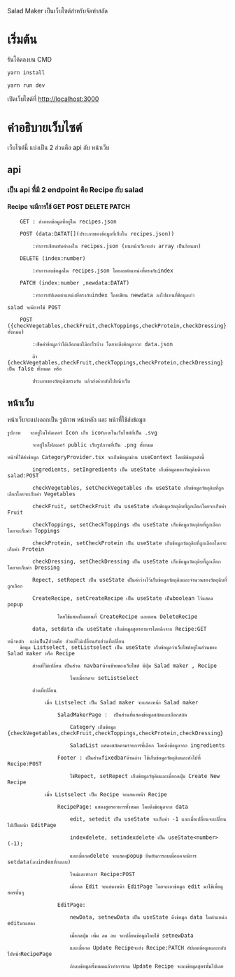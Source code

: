 Salad Maker เป็นเว็บไซต์สำหรับจัดทำสลัด

# เริ่มต้น

รันโค้ดลงบน CMD

```bash
yarn install

yarn run dev

```

เปิดเว็บไซต์ที่ [http://localhost:3000](http://localhost:3000)

# คำอธิบายเว็บไซต์

เว็บไซต์นี้ แบ่งเป็น 2 ส่วนคือ api กับ หน้าเว็บ

## api

### เป็น api ที่มี 2 endpoint คือ Recipe กับ salad

#### Recipe จะมีการใช้ GET POST DELETE PATCH

        GET : ส่งออกข้อมูลที่อยู่ใน recipes.json

        POST (data:DATAT[](ประเภทของข้อมูลที่เก็บใน recipes.json))

            :ทำการเขียนทับค่าลงใน recipes.json (บนหน้าเว็บจะส่ง array เป็นก้อนมา)

        DELETE (index:number)

            :ทำการลบข้อมูลใน recipes.json โดยลบตำแหน่งที่ตรงกับindex

        PATCH (index:number ,newdata:DATAT)

            :ทำการอัปเดตตำแหน่งที่ตรงกับindex โดยเขียน newdata ลงไปแทนที่ข้อมูลเก่า

    salad จะมีการใช้ POST

        POST ({checkVegetables,checkFruit,checkToppings,checkProtein,checkDressing}:boolean ทั้งหมด)

            :เช็คค่าข้อมูลว่าได้เลือกผลไม้อะไรบ้าง โดยจะดึงข้อมูลจาก data.json 

            ถ้า {checkVegetables,checkFruit,checkToppings,checkProtein,checkDressing}เป็น false ทั้งหมด หรือ 

            ประเภทของวัตถุดิบตรงกัน แล้วส่งค่ากลับไปหน้าเว็บ

## หน้าเว็บ

หน้าเว็บจะแบ่งออกเป็น รูปภาพ หน้าหลัก และ หน้าที่ใช้ส่งข้อมูล

    รูปภาพ   จะอยู่ในโฟลเดอร์ Icon เก็บ iconภายในเว็บไซต์ที่เป็น .svg 

            จะอยู่ในโฟลเดอร์ public เก็บรูปภาพที่เป็น .png ทั้งหมด

    หน้าที่ใช้ส่งข้อมูล CategoryProvider.tsx จะเก็บข้อมูลผ่าน useContext โดยมีข้อมูลดังนี้

            ingredients, setIngredients เป็น useState เก็บข้อมูลของวัตถุดิบดึงจาก salad:POST

            checkVegetables, setCheckVegetables เป็น useState เก็บข้อมูลวัตถุดิบที่ถูกเลือกโดยจะเก็บค่า Vegetables

            checkFruit, setCheckFruit เป็น useState เก็บข้อมูลวัตถุดิบที่ถูกเลือกโดยจะเก็บค่า Fruit

            checkToppings, setCheckToppings เป็น useState เก็บข้อมูลวัตถุดิบที่ถูกเลือกโดยจะเก็บค่า Toppings

            checkProtein, setCheckProtein เป็น useState เก็บข้อมูลวัตถุดิบที่ถูกเลือกโดยจะเก็บค่า Protein

            checkDressing, setCheckDressing เป็น useState เก็บข้อมูลวัตถุดิบที่ถูกเลือกโดยจะเก็บค่า Dressing 

            Repect, setRepect เป็น useState เป็นค่าว่างไว้เก็บข้อมูลวัตถุดิบและจำนวนของวัตถุดิบที่ถูกเลือก

            CreateRecipe, setCreateRecipe เป็น useState เป็นboolean ไว้แสดง popup  

                    โดยใช้แสดงในตอนที่ CreateRecipe และตอน DeleteRecipe

            data, setdata เป็น useState เก็บข้อมูลสูตรอาหารโดยดึงจาก Recipe:GET

    หน้าหลัก  แบ่งเป็น2ส่วนคือ ส่วนที่ไม่เปลี่ยนกับส่วนที่เปลี่ยน
        ข้อมูล Listselect, setListselect เป็น useState เก็บข้อมูลว่าเว็บไซต์อยู่ในส่วนของ Salad maker หรือ Recipe

            ส่วนที่ไม่เปลี่ยน เป็นส่วน navbarด้านซ้ายของเว็บไซต์ มีปุ่ม Salad maker , Recipe  

                        โดยเมื่อกดจะ setListselect 

            ส่วนที่เปลี่ยน 

                เมื่อ Listselect เป็น Salad maker จะแสดงหน้า Salad maker

                    SaladMakerPage :  เป็นส่วนที่แสดงข้อมูลสลัดและเลือกสลัด

                        Category เก็บข้อมูล {checkVegetables,checkFruit,checkToppings,checkProtein,checkDressing}

                        SaladList แสดงสลัดตามรายการที่เลือก โดยดึงข้อมูลจาก ingredients

                    Footer : เป็นส่วนfixedbarด้านล่าง ใช้เก็บข้อมูลวัตถุดิบและส่งไปที่ Recipe:POST

                        ใช้Repect, setRepect เก็บข้อมูลวัตุดิบและเมื่อกดปุ่ม Create New Recipe

                เมื่อ Listselect เป็น Recipe จะแสดงหน้า Recipe

                    RecipePage: แสดงสูตรอาหารทั้งหมด โดยดึงข้อมูลจาก data 

                        edit, setedit เป็น useState จะเก็บค่า -1 และเมื่อเปลี่ยนจะเปลี่ยนไปเป็นหน้า EditPage

                        indexdelete, setindexdelete เป็น useState<number>(-1);

                        และเมื่อกดdelete จะแสดงpopup ยืนยันการลบเมื่อกดจะมีการ setdata(ลบindexที่กดลบ)

                        ใหม่และทำการ Recipe:POST

                        เมื่อกด Edit จะแสดงหน้า EditPage โดยจะเอาข้อมูล edit มาใช้เพื่อดูสตรนั้นๆ

                    EditPage: 

                        newData, setnewData เป็น useState ดึงข้อมูล data ในตำแหน่ง editมาแสดง 

                        เมื่อกดปุ่ม เพิ่ม ลด ลบ จะเปลี่ยนข้อมูลโดยใช้ setnewData 

                        และเมื่อกด Update Recipeจะส่ง Recipe:PATCH อัปเดตข้อมูลและกลับไปหน้าRecipePage

                        ถ้าลบข้อมูลทั้งหมดแล้วทำการกด Update Recipe จะลบข้อมูลสูตรนั้นไปเลย


